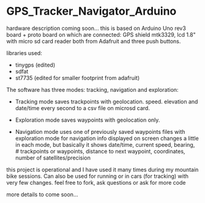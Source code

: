 # GPS_Tracker_Navigator_Arduino
hardware description coming soon...
this is based on Arduino Uno rev3 board + proto board on which are connected: GPS shield mtk3329, lcd 1.8" with micro sd card reader both from Adafruit and three push buttons.

libraries used: 
- tinygps (edited)
- sdfat
- st7735 (edited for smaller footprint from adafruit)

The software has three modes: tracking, navigation and exploration:
- Tracking mode saves trackpoints with geolocation. speed. elevation and date/time every second to a csv file on microsd card. 

- Exploration mode saves waypoints with geolocation only.

- Navigation mode uses one of previously saved waypoints files with exploration mode for navigation
info displayed on screen changes a little in each mode, but basically it shows date/time, current speed, bearing, # trackpoints or waypoints, distance to next waypoint, coordinates, number of satellites/precision

this project is operational and I have used it many times during my mountain bike sessions. Can also be used for running or in cars (for tracking) with very few changes. 
feel free to fork, ask questions or ask for more code

more details to come soon...
